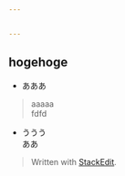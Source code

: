 ```yaml
---


---
```


<h2 id="hogehoge">hogehoge</h2>
<ul>
<li>あああ</li>
</ul>
<blockquote>
<p>aaaaa<br>
fdfd</p>
</blockquote>
<ul>
<li>ううう<br>
ああ</li>
</ul>
<blockquote>
<p>Written with <a href="https://stackedit.io/">StackEdit</a>.</p>
</blockquote>

